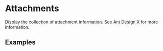 # Attachments

Display the collection of attachment information. See [Ant Design X](https://x.ant.design/components/attachments/) for more information.

## Examples

<demo name="basic"></demo>
<demo name="combination" title="Combination"></demo>
